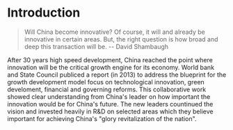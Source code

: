 # Introduction

> Will China become innovative? Of course, it will and already be innovative in certain areas. But, the right question is how broad and deep this transaction will be. -- David Shambaugh

After 30 years high speed development, China reached the point where innovation will be the critical growth engine for its economy. World bank and State Council publiced a report \(in 2013\) to address the blueprint for the growth development model focus on technological innovation, green develoment, financial and governing reforms. This collaborative work showed clear understanding from China's leader on how important the innovation would be for China's future. The new leaders countinued the vision and invested heavily in R&D on selected areas which they believe important for achieving China's "glory revitalization of the nation".





